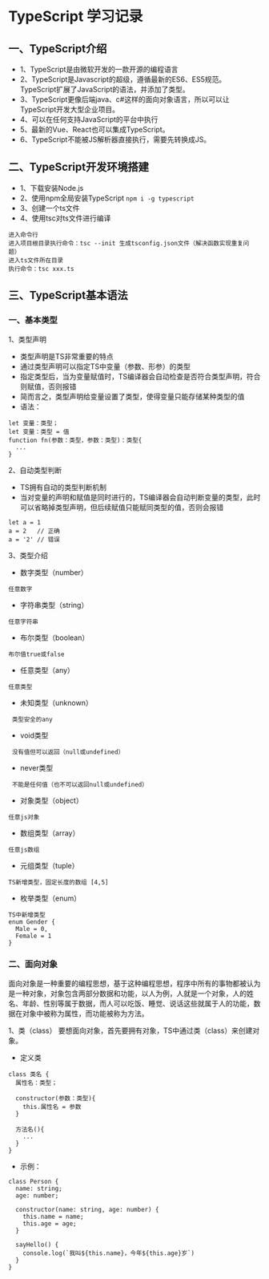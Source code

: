 # TypeScript 学习记录

## 一、TypeScript介绍

+ 1、TypeScript是由微软开发的一款开源的编程语言
+ 2、TypeScript是Javascript的超级，遵循最新的ES6、ES5规范。TypeScript扩展了JavaScript的语法，并添加了类型。
+ 3、TypeScript更像后端java、c#这样的面向对象语言，所以可以让TypeScript开发大型企业项目。
+ 4、可以在任何支持JavaScript的平台中执行
+ 5、最新的Vue、React也可以集成TypeScript。
+ 6、TypeScript不能被JS解析器直接执行，需要先转换成JS。

## 二、TypeScript开发环境搭建

+ 1、下载安装Node.js
+ 2、使用npm全局安装TypeScript `npm i -g typescript`
+ 3、创建一个ts文件
+ 4、使用tsc对ts文件进行编译

```
进入命令行
进入项目根目录执行命令：tsc --init 生成tsconfig.json文件（解决函数实现重复问题）
进入ts文件所在目录
执行命令：tsc xxx.ts
```

## 三、TypeScript基本语法

### 一、基本类型

1、类型声明

+ 类型声明是TS非常重要的特点
+ 通过类型声明可以指定TS中变量（参数、形参）的类型
+ 指定类型后，当为变量赋值时，TS编译器会自动检查是否符合类型声明，符合则赋值，否则报错
+ 简而言之，类型声明给变量设置了类型，使得变量只能存储某种类型的值
+ 语法：

```
let 变量：类型；
let 变量：类型 = 值
function fn(参数：类型，参数：类型)：类型{
  ...
}
```

2、自动类型判断

+ TS拥有自动的类型判断机制
+ 当对变量的声明和赋值是同时进行的，TS编译器会自动判断变量的类型，此时可以省略掉类型声明，但后续赋值只能赋同类型的值，否则会报错

```
let a = 1
a = 2   // 正确
a = '2' // 错误
```

3、类型介绍

+ 数字类型（number）

```
任意数字
```

+ 字符串类型（string）

```
任意字符串
```

+ 布尔类型（boolean）

```
布尔值true或false
```

+ 任意类型（any）

```
任意类型
```

+ 未知类型（unknown）

```
 类型安全的any
```

+ void类型

```
 没有值但可以返回（null或undefined）
```

+ never类型

```
 不能是任何值（也不可以返回null或undefined）
```

+ 对象类型（object）

```
任意js对象
```

+ 数组类型（array）

```
任意js数组
```

+ 元组类型（tuple）

```
TS新增类型，固定长度的数组 [4,5]
```

+ 枚举类型（enum）

```
TS中新增类型 
enum Gender {
  Male = 0,
  Female = 1
}
```

### 二、面向对象
面向对象是一种重要的编程思想，基于这种编程思想，程序中所有的事物都被认为是一种对象，对象包含两部分数据和功能，以人为例，人就是一个对象，人的姓名、年龄、性别等属于数据，而人可以吃饭、睡觉、说话这些就属于人的功能，数据在对象中被称为属性，而功能被称为方法。

1、类（class）
要想面向对象，首先要拥有对象，TS中通过类（class）来创建对象。
+ 定义类
```
class 类名 {
  属性名：类型；

  constructor(参数：类型){
    this.属性名 = 参数
  }

  方法名(){
    ...
  }
}
```
+ 示例：
```
class Person {
  name: string;
  age: number;

  constructor(name: string, age: number) {
    this.name = name;
    this.age = age;
  }

  sayHello() {
    console.log(`我叫${this.name}，今年${this.age}岁`)
  }
}
```